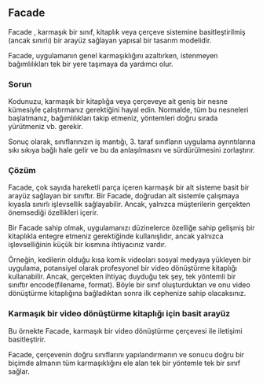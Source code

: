 ## Facade

Facade , karmaşık bir sınıf, kitaplık veya çerçeve sistemine basitleştirilmiş (ancak sınırlı) bir arayüz sağlayan yapısal bir tasarım modelidir.

Facade, uygulamanın genel karmaşıklığını azaltırken, istenmeyen bağımlılıkları tek bir yere taşımaya da yardımcı olur.
### Sorun
Kodunuzu, karmaşık bir kitaplığa veya çerçeveye ait geniş bir nesne kümesiyle çalıştırmanız gerektiğini hayal edin. Normalde, tüm bu nesneleri başlatmanız, bağımlılıkları takip etmeniz, yöntemleri doğru sırada yürütmeniz vb. gerekir.

Sonuç olarak, sınıflarınızın iş mantığı, 3. taraf sınıfların uygulama ayrıntılarına sıkı sıkıya bağlı hale gelir ve bu da anlaşılmasını ve sürdürülmesini zorlaştırır.

### Çözüm
Facade, çok sayıda hareketli parça içeren karmaşık bir alt sisteme basit bir arayüz sağlayan bir sınıftır. Bir Facade, doğrudan alt sistemle çalışmaya kıyasla sınırlı işlevsellik sağlayabilir. Ancak, yalnızca müşterilerin gerçekten önemsediği özellikleri içerir.

Bir Facade sahip olmak, uygulamanızı düzinelerce özelliğe sahip gelişmiş bir kitaplıkla entegre etmeniz gerektiğinde kullanışlıdır, ancak yalnızca işlevselliğinin küçük bir kısmına ihtiyacınız vardır.

Örneğin, kedilerin olduğu kısa komik videoları sosyal medyaya yükleyen bir uygulama, potansiyel olarak profesyonel bir video dönüştürme kitaplığı kullanabilir. Ancak, gerçekten ihtiyaç duyduğu tek şey, tek yöntemli bir sınıftır encode(filename, format). Böyle bir sınıf oluşturduktan ve onu video dönüştürme kitaplığına bağladıktan sonra ilk cephenize sahip olacaksınız.
### Karmaşık bir video dönüştürme kitaplığı için basit arayüz
Bu örnekte Facade, karmaşık bir video dönüştürme çerçevesi ile iletişimi basitleştirir.

Facade, çerçevenin doğru sınıflarını yapılandırmanın ve sonucu doğru bir biçimde almanın tüm karmaşıklığını ele alan tek bir yöntemle tek bir sınıf sağlar.